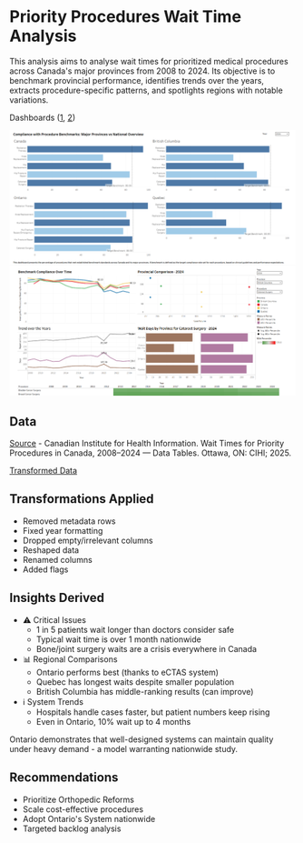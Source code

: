 # Priority Procedures Wait Time Analysis

This analysis aims to analyse wait times for prioritized medical procedures across Canada's major provinces from 2008 to 2024. Its objective is to benchmark provincial performance, identifies trends over the years, extracts procedure-specific patterns, and spotlights regions with notable variations.

Dashboards ([1](https://public.tableau.com/app/profile/waqas5688/viz/processed_wait_times/Benchmark), 
[2](https://public.tableau.com/app/profile/waqas5688/viz/processed_wait_times/Dashboard2))

![Dashboard-1-img](https://github.com/qureshiwaqas/procedure-wait-time-analysis/blob/main/resources/d1.png)
![Dashboard-2-img](https://github.com/qureshiwaqas/procedure-wait-time-analysis/blob/main/resources/d2.png)

## Data
[Source](https://www.cihi.ca/sites/default/files/document/wait-times-priority-procedures-in-canada-2025-data-tables-en.xlsx) - Canadian Institute for Health Information. Wait Times for Priority Procedures in Canada, 2008–2024 — Data Tables. Ottawa, ON: CIHI; 2025.

[Transformed Data](https://github.com/qureshiwaqas/procedure-wait-time-analysis/blob/main/resources/processed_wait_times.csv)

## Transformations Applied
- Removed metadata rows
- Fixed year formatting
- Dropped empty/irrelevant columns
- Reshaped data
- Renamed columns
- Added flags

## Insights Derived
- ⚠️ Critical Issues
  - 1 in 5 patients wait longer than doctors consider safe
  - Typical wait time is over 1 month nationwide
  - Bone/joint surgery waits are a crisis everywhere in Canada
- 📊 Regional Comparisons
  - Ontario performs best (thanks to eCTAS system)
  - Quebec has longest waits despite smaller population
  - British Columbia has middle-ranking results (can improve)
- ℹ️ System Trends
  - Hospitals handle cases faster, but patient numbers keep rising
  - Even in Ontario, 10% wait up to 4 months

Ontario demonstrates that well-designed systems can maintain quality under heavy demand - a model warranting nationwide study. 

## Recommendations
- Prioritize Orthopedic Reforms
- Scale cost-effective procedures
- Adopt Ontario's System nationwide
- Targeted backlog analysis
